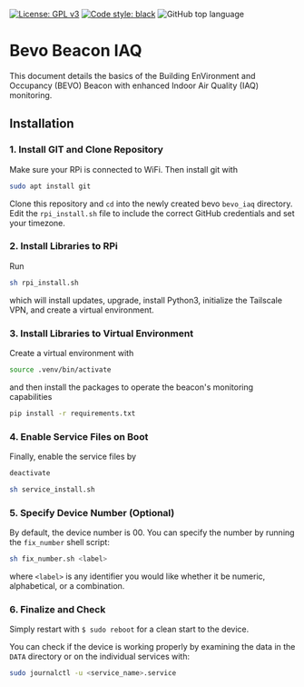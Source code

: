 [![License: GPL v3](https://img.shields.io/badge/License-GPLv3-blue.svg)](https://www.gnu.org/licenses/gpl-3.0)
[![Code style: black](https://img.shields.io/badge/code%20style-black-000000.svg)](https://github.com/psf/black)
![GitHub top language](https://img.shields.io/github/languages/top/intelligent-environments-lab/bevo_iaq)

# Bevo Beacon IAQ
This document details the basics of the Building EnVironment and Occupancy (BEVO) Beacon with enhanced Indoor Air Quality (IAQ) monitoring. 

## Installation

### 1. Install GIT and Clone Repository

Make sure your RPi is connected to WiFi. Then install git with

```bash
sudo apt install git
```

Clone this repository and `cd` into the newly created bevo `bevo_iaq` directory. Edit the `rpi_install.sh` file to include the correct GitHub credentials and set your timezone. 

### 2. Install Libraries to RPi

Run

```bash
sh rpi_install.sh
```

which will install updates, upgrade, install Python3, initialize the Tailscale VPN, and create a virtual environment. 

### 3. Install Libraries to Virtual Environment

Create a virtual environment with

```bash
source .venv/bin/activate
```

and then install the packages to operate the beacon's monitoring capabilities

```bash
pip install -r requirements.txt
```

### 4. Enable Service Files on Boot

Finally, enable the service files by

```bash
deactivate
```

```bash
sh service_install.sh
```

### 5. Specify Device Number (Optional)

By default, the device number is 00. You can specify the number by running the `fix_number` shell script:

```bash
sh fix_number.sh <label>
```

where `<label>` is any identifier you would like whether it be numeric, alphabetical, or a combination.

### 6. Finalize and Check

Simply restart with `$ sudo reboot` for a clean start to the device.

You can check if the device is working properly by examining the data in the `DATA` directory or on the individual services with:

```bash
sudo journalctl -u <service_name>.service
```

